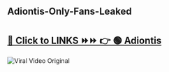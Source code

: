 
 ## Adiontis-Only-Fans-Leaked

# <h2><a href="https://clipsfans.com/Adiontis&ref=git">🔗 Click to LINKS ⏩⏩ 👉 🟢 Adiontis </a></h2>

<a href="https://clipsfans.com/Adiontis&ref=git" rel="nofollow" data-target="animated-image.originalLink"><img src="https://i.ibb.co.com/xMMVF88/686577567.gif" alt="Viral Video Original" style="max-width: 100%; display: inline-block;" data-target="animated-image.originalImage"></a>

